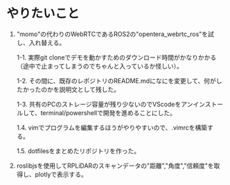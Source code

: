 # やりたいこと

1. "momo"の代わりのWebRTCであるROS2の"opentera_webrtc_ros"を試し、入れ替える。
	
	1-1. 実際git cloneでデモを動かすためのダウンロード時間がかなりかかる（途中で止まってしまうのでちゃんと入っているか怪しい）。

    1-2. その間に、既存のレポジトリのREADME.mdになにを変更して、何がしたかったのかを説明文として残した。

    1-3. 共有のPCのストレージ容量が残り少ないのでVScodeをアンインストールして、terminal/powershellで開発を進めることにした。

    1.4. vimでプログラムを編集するほうがやりやすいので、.vimrcを構築する。

	1.5. dotfilesをまとめたリポジトリを作った。

3. roslibjsを使用してRPLiDARのスキャンデータの"距離","角度","信頼度"を取得し、plotlyで表示する。
